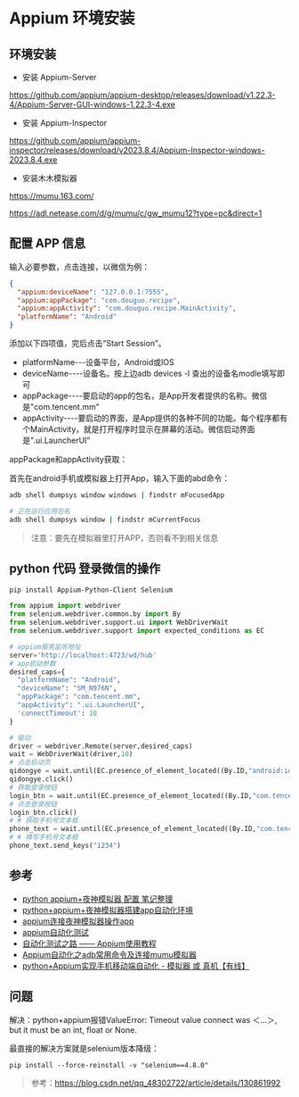 # Appium 环境安装

## 环境安装

- 安装 Appium-Server

https://github.com/appium/appium-desktop/releases/download/v1.22.3-4/Appium-Server-GUI-windows-1.22.3-4.exe

- 安装 Appium-Inspector

https://github.com/appium/appium-inspector/releases/download/v2023.8.4/Appium-Inspector-windows-2023.8.4.exe

- 安装木木模拟器

https://mumu.163.com/

https://adl.netease.com/d/g/mumu/c/gw_mumu12?type=pc&direct=1


## 配置 APP 信息

输入必要参数，点击连接，以微信为例：


```json
{
  "appium:deviceName": "127.0.0.1:7555",
  "appium:appPackage": "com.douguo.recipe",
  "appium:appActivity": "com.douguo.recipe.MainActivity",
  "platformName": "Android"
}
```

添加以下四项值，完后点击“Start Session”。

- platformName---设备平台，Android或IOS
- deviceName----设备名。按上边adb devices -l 查出的设备名modle填写即可
- appPackage----要启动的app的包名，是App开发者提供的名称。微信是"com.tencent.mm"
- appActivity----要启动的界面，是App提供的各种不同的功能。每个程序都有个MainActivity，就是打开程序时显示在屏幕的活动。微信启动界面是".ui.LauncherUI"


appPackage和appActivity获取：

首先在android手机或模拟器上打开App，输入下面的abd命令：

```sh
adb shell dumpsys window windows | findstr mFocusedApp

# 正在运行应用包名
adb shell dumpsys window | findstr mCurrentFocus
```

> 注意：要先在模拟器里打开APP，否则看不到相关信息


## python 代码 登录微信的操作


```sh
pip install Appium-Python-Client Selenium
```

```py
from appium import webdriver
from selenium.webdriver.common.by import By
from selenium.webdriver.support.ui import WebDriverWait
from selenium.webdriver.support import expected_conditions as EC

# appium服务监听地址
server='http://localhost:4723/wd/hub'
# app启动参数
desired_caps={
  "platformName": "Android",
  "deviceName": "SM_N976N",
  "appPackage": "com.tencent.mm",
  "appActivity": ".ui.LauncherUI",
  'connectTimeout': 10
}

# 驱动
driver = webdriver.Remote(server,desired_caps)
wait = WebDriverWait(driver,10)
# 点击启动页
qidongye = wait.until(EC.presence_of_element_located((By.ID,"android:id/content")))
qidongye.click()
# 获取登录按钮
login_btn = wait.until(EC.presence_of_element_located((By.ID,"com.tencent.mm:id/j_9")))
# 点击登录按钮
login_btn.click()
# # 获取手机号文本框
phone_text = wait.until(EC.presence_of_element_located((By.ID,"com.tencent.mm:id/cd7")))
# # 填写手机号文本框
phone_text.send_keys("1234")
```


## 参考

- [python appium+夜神模拟器 配置 笔记整理](https://blog.csdn.net/m0_58780961/article/details/121377230?utm_medium=distribute.pc_relevant.none-task-blog-2~default~baidujs_baidulandingword~default-0-121377230-blog-129801887.235^v38^pc_relevant_anti_t3_base&spm=1001.2101.3001.4242.1&utm_relevant_index=1)
- [python+appium+夜神模拟器搭建app自动化环境](https://blog.csdn.net/weixin_58694594/article/details/129801887)
- [appium连接夜神模拟器操作app](https://blog.51cto.com/u_15354476/5342062)
- [appium自动化测试](https://www.jianshu.com/p/a80e1d35be10)
- [自动化测试之路 —— Appium使用教程](https://blog.csdn.net/weixin_38306507/article/details/126464298)
- [Appium自动化之adb常用命令及连接mumu模拟器](https://www.ngui.cc/el/3058312.html?action=onClick)
- [python+Appium实现手机移动端自动化 - 模拟器 或 真机【有线】](https://blog.csdn.net/qq_21689457/article/details/129643574)


## 问题

解决：python+appium报错ValueError: Timeout value connect was ＜...＞, but it must be an int, float or None.

最直接的解决方案就是selenium版本降级：
```
pip install --force-reinstall -v "selenium==4.8.0"
```

> 参考：https://blog.csdn.net/qq_48302722/article/details/130861992


